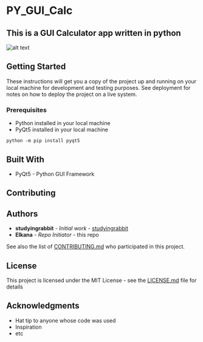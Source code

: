 # PY_GUI_Calc

## This is a GUI Calculator app written in python
![alt text](https://github.com/WangDangSPT/py_gui_calc/blob/main/static/calc.png)

## Getting Started

These instructions will get you a copy of the project up and running on your local machine for development and testing purposes. See deployment for notes on how to deploy the project on a live system.

### Prerequisites

- Python installed in your local machine
- PyQt5 installed in your local machine
```
python -m pip install pyqt5
```

## Built With

* PyQt5 - Python GUI Framework

## Contributing


## Authors

* **studyingrabbit** - *Initial work* - [studyingrabbit](https://studyingrabbit.tistory.com/23)
* **Elkana** - *Repo Initiator* - this repo

See also the list of [CONTRIBUTING.md](https://github.com/WangDangSPT/gui_calc/blob/main/CONTRIBUTING.md) who participated in this project.

## License

This project is licensed under the MIT License - see the [LICENSE.md](https://github.com/WangDangSPT/gui_calc/blob/main/LICENSE) file for details

## Acknowledgments

* Hat tip to anyone whose code was used
* Inspiration
* etc
